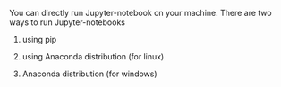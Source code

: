 You can directly run Jupyter-notebook on your machine. There are two ways to run Jupyter-notebooks  
1. using pip

3. using Anaconda distribution (for linux)
4. Anaconda distribution (for windows)

